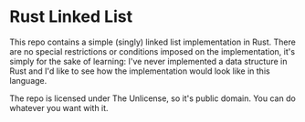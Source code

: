 # Rust Linked List

This repo contains a simple (singly) linked list implementation in Rust. There are no special restrictions or conditions imposed on the implementation, it's simply for the sake of learning: I've never implemented a data structure in Rust and I'd like to see how the implementation would look like in this language.

The repo is licensed under The Unlicense, so it's public domain. You can do whatever you want with it.